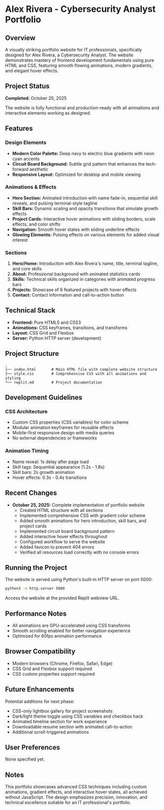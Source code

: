 # Alex Rivera - Cybersecurity Analyst Portfolio

## Overview
A visually striking portfolio website for IT professionals, specifically designed for Alex Rivera, a Cybersecurity Analyst. The website demonstrates mastery of frontend development fundamentals using pure HTML and CSS, featuring smooth flowing animations, modern gradients, and elegant hover effects.

## Project Status
**Completed:** October 25, 2025

The website is fully functional and production-ready with all animations and interactive elements working as designed.

## Features

### Design Elements
- **Modern Color Palette:** Deep navy to electric blue gradients with neon cyan accents
- **Circuit Board Background:** Subtle grid pattern that enhances the tech-forward aesthetic
- **Responsive Layout:** Optimized for desktop and mobile viewing

### Animations & Effects
- **Hero Section:** Animated introduction with name fade-in, sequential skill reveals, and pulsing terminal-style tagline
- **Skill Bars:** Dynamic scaling and opacity transitions that simulate growth effects
- **Project Cards:** Interactive hover animations with sliding borders, scale effects, and color shifts
- **Navigation:** Smooth hover states with sliding underline effects
- **Glowing Elements:** Pulsing effects on various elements for added visual interest

### Sections
1. **Hero/Home:** Introduction with Alex Rivera's name, title, terminal tagline, and core skills
2. **About:** Professional background with animated statistics cards
3. **Skills:** Technical skills organized in categories with animated progress bars
4. **Projects:** Showcase of 6 featured projects with hover effects
5. **Contact:** Contact information and call-to-action button

## Technical Stack
- **Frontend:** Pure HTML5 and CSS3
- **Animations:** CSS keyframes, transitions, and transforms
- **Layout:** CSS Grid and Flexbox
- **Server:** Python HTTP server (development)

## Project Structure
```
.
├── index.html       # Main HTML file with complete website structure
├── style.css        # Comprehensive CSS with all animations and styling
└── replit.md        # Project documentation
```

## Development Guidelines

### CSS Architecture
- Custom CSS properties (CSS variables) for color scheme
- Modular animation keyframes for reusable effects
- Mobile-first responsive design with media queries
- No external dependencies or frameworks

### Animation Timing
- Name reveal: 1s delay after page load
- Skill tags: Sequential appearance (1.2s - 1.8s)
- Skill bars: 2s growth animation
- Hover effects: 0.3s - 0.4s transitions

## Recent Changes
- **October 25, 2025:** Complete implementation of portfolio website
  - Created HTML structure with all sections
  - Implemented comprehensive CSS with gradient color scheme
  - Added smooth animations for hero introduction, skill bars, and project cards
  - Implemented circuit board background pattern
  - Added interactive hover effects throughout
  - Configured workflow to serve the website
  - Added favicon to prevent 404 errors
  - Verified all resources load correctly with no console errors

## Running the Project
The website is served using Python's built-in HTTP server on port 5000:
```bash
python3 -m http.server 5000
```

Access the website at the provided Replit webview URL.

## Performance Notes
- All animations are GPU-accelerated using CSS transforms
- Smooth scrolling enabled for better navigation experience
- Optimized for 60fps animation performance

## Browser Compatibility
- Modern browsers (Chrome, Firefox, Safari, Edge)
- CSS Grid and Flexbox support required
- CSS custom properties support required

## Future Enhancements
Potential additions for next phase:
- CSS-only lightbox gallery for project screenshots
- Dark/light theme toggle using CSS variables and checkbox hack
- Animated timeline section for work experience
- Downloadable resume section with animated call-to-action
- Additional scroll-triggered animations

## User Preferences
None specified yet.

## Notes
This portfolio showcases advanced CSS techniques including custom animations, gradient effects, and interactive hover states, all achieved without JavaScript. The design emphasizes precision, innovation, and technical excellence suitable for an IT professional's portfolio.
